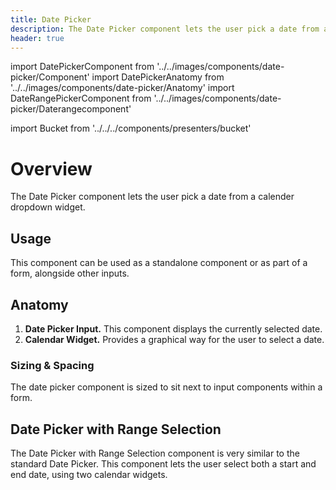 ```yaml
---
title: Date Picker
description: The Date Picker component lets the user pick a date from a calender dropdown widget.
header: true
---
```


import DatePickerComponent from '../../images/components/date-picker/Component'
import DatePickerAnatomy from '../../images/components/date-picker/Anatomy'
import DateRangePickerComponent from '../../images/components/date-picker/Daterangecomponent'

import Bucket from '../../../components/presenters/bucket'

<div className="bucket__container">
  <Bucket type="sketch" url="https://docs.royalnavy.io/design-system.sketch" />
  <Bucket type="storybook" url="https://storybook.royalnavy.io/?path=/docs/date-picker--default" />
</div>

# Overview
The Date Picker component lets the user pick a date from a calender dropdown widget.

<DatePickerComponent />

## Usage
This component can be used as a standalone component or as part of a form, alongside other inputs.

## Anatomy

<DatePickerAnatomy />

1. **Date Picker Input.** This component displays the currently selected date.
2. **Calendar Widget.** Provides a graphical way for the user to select a date.

### Sizing & Spacing
The date picker component is sized to sit next to input components within a form.

## Date Picker with Range Selection

The Date Picker with Range Selection component is very similar to the standard Date Picker. This component lets the user select both a start and end date, using two calendar widgets.

<DateRangePickerComponent />
